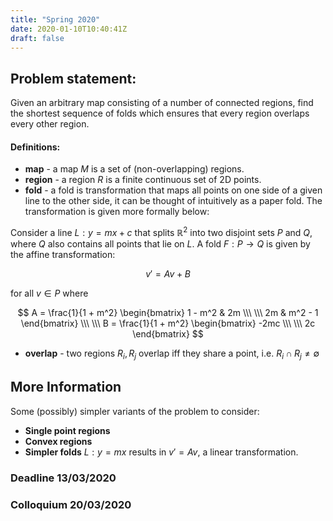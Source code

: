 ```yaml
---
title: "Spring 2020"
date: 2020-01-10T10:40:41Z
draft: false
---
```


## Problem statement:
Given an arbitrary map consisting of a number of connected regions, find the shortest sequence of folds which ensures that every region overlaps every other region.

#### Definitions:

* **map** - a map $M$ is a set of (non-overlapping) regions.
* **region** - a region $R$ is a finite continuous set of 2D points.
* **fold** - a fold is transformation that maps all points on one side of a given line to the other side, it can be thought of intuitively as a paper fold. The transformation is given more formally below:

Consider a line $L: y = mx + c$ that splits $\mathbb{R}^2$ into two disjoint sets $P$ and $Q$, where $Q$ also contains all points that lie on $L$. A fold $F : P \rightarrow Q$ is given by the affine transformation:

$$v' = A v + B$$

for all $v \in P$ where 

$$
A = \frac{1}{1 + m^2} \begin{bmatrix} 
    1 - m^2 & 2m \\\ \\\
    2m & m^2 - 1
\end{bmatrix} \\\ \\\ 
B = \frac{1}{1 + m^2}  \begin{bmatrix} -2mc \\\ \\\ 2c  \end{bmatrix}
$$

<!-- http://www.sdmath.com/math/geometry/reflection_across_line.html#any). -->

* **overlap** - two regions $R_i, R_j$ overlap iff they share a point, i.e. $R_i \cap R_j \neq \emptyset$

## More Information

Some (possibly) simpler variants of the problem to consider:

* **Single point regions**
* **Convex regions**
* **Simpler folds** $L : y = mx$ results in $v' = Av$, a linear transformation.

### Deadline 13/03/2020
### Colloquium 20/03/2020

